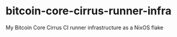 # bitcoin-core-cirrus-runner-infra
My Bitcoin Core Cirrus CI runner infrastructure as a NixOS flake

